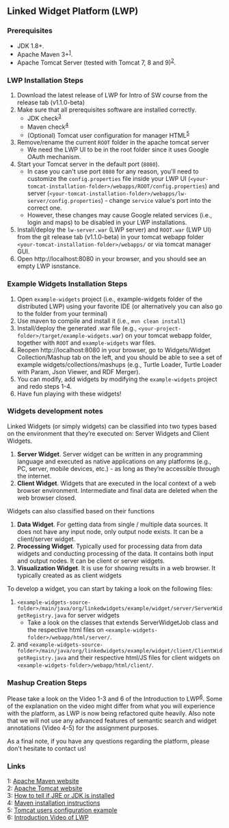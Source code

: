 ## Linked Widget Platform (LWP)

### Prerequisites

* JDK 1.8+.
* Apache Maven 3+<sup>[1](#maven)</sup>.
* Apache Tomcat Server (tested with Tomcat 7, 8 and 9)<sup>[2](#tomcat)</sup>.

### LWP Installation Steps

1. Download the latest release of LWP for Intro of SW course from the release tab (v1.1.0-beta)
2. Make sure that all prerequisites software are installed correctly.
   * JDK check<sup>[3](#jdkcheck)</sup>
   * Maven check<sup>[4](#mvncheck)</sup>
   * (Optional) Tomcat user configuration for manager HTML<sup>[5](#userconfig)</sup>
3. Remove/rename the current `ROOT` folder in the apache tomcat server
   * We need the LWP UI to be in the root folder since it uses Google OAuth mechanism.​
4. Start your Tomcat server in the default port (`8080`). 
   * In case you can't use port `8080` for any reason, you'll need to customize the `config.properties` file inside your LWP UI (`<your-tomcat-installation-folder>/webapps/ROOT/config.properties`) and server (`<your-tomcat-installation-folder>/webapps/lw-server/config.properties`) - change `service` value's port into the correct one. 
   * However, these changes may cause Google related services (i.e., login and maps) to be disabled in your LWP installations.
5. Install/deploy the `lw-server.war` (LWP server) and `ROOT.war` (LWP UI) from the git release tab (v1.1.0-beta) in your tomcat webapp folder `<your-tomcat-installation-folder>/webapps/` or via tomcat manager GUI. 
6. Open http://localhost:8080 in your browser, and you should see an empty LWP isnstance.

### Example Widgets Installation Steps

1. Open `example-widgets` project (i.e., example-widgets folder of the distributed LWP) using your favorite IDE (or alternatively you can also go to the folder from your terminal)
2. Use maven to compile and install it (i.e., `mvn clean install`)
3. Install/deploy the generated .war file (e.g., `<your-project-folder>/target/example-widgets.war`) on your tomcat webapp folder, together with `ROOT` and `example-widgets` war files.
4. Reopen http://localhost:8080 in your browser, go to Widgets/Widget Collection/Mashup tab on the left, and you should be able to see a set of example widgets/collections/mashups (e.g., Turtle Loader, Turtle Loader with Param, Json Viewer, and RDF Merger).
5. You can modify, add widgets by modifying the `example-widgets` project and redo steps 1-4.
6. Have fun playing with these widgets!

### Widgets development notes

Linked Widgets (or simply widgets) can be classified into two types based on the environment that they’re executed on: Server Widgets and Client Widgets.

1. **Server Widget**. Server widget can be written in any programming language and executed as native applications on any platforms (e.g., PC, server, mobile devices, etc.) - as long as they’re accessible through the internet.
2. **Client Widget**. Widgets that are executed in the local context of a web browser environment. Intermediate and final data are deleted when the web browser closed.

Widgets can also classified based on their functions

1. **Data Widget**. For getting data from single / multiple data sources. It does not have any input node, only output node exists. It can be a client/server widget. 
2. **Processing Widget**. Typically used for processing data from data widgets and conducting processing of the data. It contains both input and output nodes. It can be client or server widgets. 
3. **Visualization Widget**. It is use for showing results in a web browser. It typically created as as client widgets

To develop a widget, you can start by taking a look on the following files: 

1. `<example-widgets-source-folder>/main/java/org/linkedwidgets/example/widget/server/ServerWidgetRegistry.java` for server widgets
   * Take a look on the classes that extends ServerWidgetJob class and the respective html files on `<example-widgets-folder>/webapp/html/server/`.
2. and `<example-widgets-source-folder>/main/java/org/linkedwidgets/example/widget/client/ClientWidgetRegistry.java` and their respective html/JS files for client widgets on `<example-widgets-folder>/webapp/html/client/`.

### Mashup Creation Steps

Please take a look on the Video 1-3 and 6 of the Introduction to LWP<sup>[6](#video)</sup>. Some of the explanation on the video might differ from what you will experience with the platform, as LWP is now being refactored quite heavily. Also note that we will not use any advanced features of semantic search and widget annotations (Video 4-5) for the assignment purposes.

As a final note, if you have any questions regarding the platform, please don't hesitate to contact us!

### Links
<a name="maven">1</a>: [Apache Maven website](https://maven.apache.org/)<br/>
<a name="tomcat">2</a>: [Apache Tomcat website](https://tomcat.apache.org/)<br/>
<a name="jdkcheck">3</a>: [How to tell if JRE or JDK is installed](https://stackoverflow.com/questions/22539779/how-to-tell-if-jre-or-jdk-is-installed)<br/>
<a name="mvncheck">4</a>: [Maven installation instructions](https://maven.apache.org/install.html)<br/>
<a name="userconfig">5</a>: [Tomcat users configuration example](https://examples.javacodegeeks.com/enterprise-java/tomcat/tomcat-users-xml-configuration-example/)<br/>
<a name="video">6</a>: [Introduction Video of LWP](http://bit.ly/2mPmDvF)<br/>
